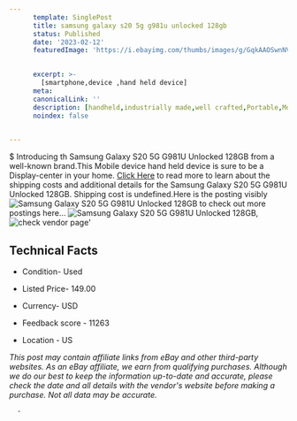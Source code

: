 ```yaml
---
      template: SinglePost
      title: samsung galaxy s20 5g g981u unlocked 128gb
      status: Published
      date: '2023-02-12'
      featuredImage: 'https://i.ebayimg.com/thumbs/images/g/GqkAAOSwnNVirPMd/s-l225.jpg'
       

      excerpt: >-
        [smartphone,device ,hand held device]
      meta:
      canonicalLink: ''
      description: [handheld,industrially made,well crafted,Portable,Mobile,Compact,Convenient,Lightweight,Maneuverable,Man-portable,Miniature,Carriable,Hand-held,Light,Holdable,Transportable,Mobile device,Pocket-sized,On-the-go,Wireless,Cordless,Compact size,Convenient size, smartphone,device ,hand held device]
      noindex: false
      

---
```

$
      Introducing th Samsung Galaxy S20 5G G981U Unlocked 128GB from a well-known brand.This Mobile device hand held device is sure to be a Display-center in your home. [Click Here](https://www.ebay.com/itm/334470199829?hash=item4ddffa3a15%3Ag%3AGqkAAOSwnNVirPMd&mkevt=1&mkcid=1&mkrid=711-53200-19255-0&campid=%253CePNCampaignId%253E&customid=%253CreferenceId%253E&toolid=10049) to read more to learn about the shipping costs and additional details for the Samsung Galaxy S20 5G G981U Unlocked 128GB. Shipping cost is undefined.Here is the posting visibly ![Samsung Galaxy S20 5G G981U Unlocked 128GB](https://i.ebayimg.com/thumbs/images/g/GqkAAOSwnNVirPMd/s-l225.jpg) to check out more postings here... ![Samsung Galaxy S20 5G G981U Unlocked 128GB](https://i.ebayimg.com/images/g/GqkAAOSwnNVirPMd/s-l1200.jpg), ![check vendor page](https://origin-galleryplus.ebayimg.com/ws/web/334470199829_2_0_1/225x225.jpg,https://origin-galleryplus.ebayimg.com/ws/web/334470199829_3_0_1/225x225.jpg,https://origin-galleryplus.ebayimg.com/ws/web/334470199829_4_0_1/225x225.jpg,https://origin-galleryplus.ebayimg.com/ws/web/334470199829_5_0_1/225x225.jpg,https://origin-galleryplus.ebayimg.com/ws/web/334470199829_6_0_1/225x225.jpg,https://origin-galleryplus.ebayimg.com/ws/web/334470199829_7_0_1/225x225.jpg,https://origin-galleryplus.ebayimg.com/ws/web/334470199829_8_0_1/225x225.jpg,https://origin-galleryplus.ebayimg.com/ws/web/334470199829_9_0_1/225x225.jpg,https://origin-galleryplus.ebayimg.com/ws/web/334470199829_10_0_1/225x225.jpg,https://origin-galleryplus.ebayimg.com/ws/web/334470199829_11_0_1/225x225.jpg,https://origin-galleryplus.ebayimg.com/ws/web/334470199829_12_0_1/225x225.jpg)'

      

 ## Technical Facts 



     
      

 - Condition- Used 


      

 - Listed Price- 149.00 


      

 - Currency- USD 


      

 - Feedback score - 11263 


      

 - Location - US 


      
      

 *_This post may contain affiliate links from eBay and other third-party websites. As an eBay affiliate, we earn from qualifying purchases. Although we do our best to keep the information up-to-date and accurate, please check the date and all details with the vendor's website before making a purchase. Not all data may be accurate._*




      -
